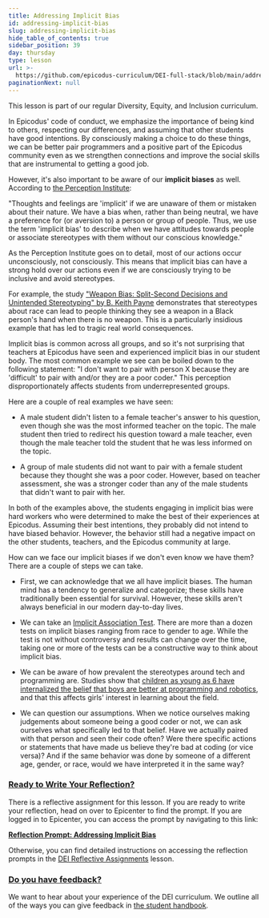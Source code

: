 ```yaml
---
title: Addressing Implicit Bias
id: addressing-implicit-bias
slug: addressing-implicit-bias
hide_table_of_contents: true
sidebar_position: 39
day: thursday
type: lesson
url: >-
  https://github.com/epicodus-curriculum/DEI-full-stack/blob/main/addressing_implicit_bias.md
paginationNext: null
---
```


This lesson is part of our regular Diversity, Equity, and Inclusion curriculum.

In Epicodus' code of conduct, we emphasize the importance of being kind to others, respecting our differences, and assuming that other students have good intentions. By consciously making a choice to do these things, we can be better pair programmers and a positive part of the Epicodus community even as we strengthen connections and improve the social skills that are instrumental to getting a good job.

However, it's also important to be aware of our **implicit biases** as well. According to [the Perception Institute](https://perception.org/research/implicit-bias/):

"Thoughts and feelings are 'implicit' if we are unaware of them or mistaken about their nature. We have a bias when, rather than being neutral, we have a preference for (or aversion to) a person or group of people. Thus, we use the term 'implicit bias' to describe when we have attitudes towards people or associate stereotypes with them without our conscious knowledge."

As the Perception Institute goes on to detail, most of our actions occur unconsciously, not consciously. This means that implicit bias can have a strong hold over our actions even if we are consciously trying to be inclusive and avoid stereotypes.

For example, the study ["Weapon Bias: Split-Second Decisions and Unintended Stereotyping" by B. Keith Payne](https://journals.sagepub.com/doi/10.1111/j.1467-8721.2006.00454.x) demonstrates that stereotypes about race can lead to people thinking they see a weapon in a Black person's hand when there is no weapon. This is a particularly insidious example that has led to tragic real world consequences.

Implicit bias is common across all groups, and so it's not surprising that teachers at Epicodus have seen and experienced implicit bias in our student body. The most common example we see can be boiled down to the following statement: "I don't want to pair with person X because they are 'difficult' to pair with and/or they are a poor coder." This perception disproportionately affects students from underrepresented groups.

Here are a couple of real examples we have seen:

* A male student didn't listen to a female teacher's answer to his question, even though she was the most informed teacher on the topic. The male student then tried to redirect his question toward a male teacher, even though the male teacher told the student that he was less informed on the topic.

* A group of male students did not want to pair with a female student because they thought she was a poor coder. However, based on teacher assessment, she was a stronger coder than any of the male students that didn't want to pair with her.

In both of the examples above, the students engaging in implicit bias were hard workers who were determined to make the best of their experiences at Epicodus. Assuming their best intentions, they probably did not intend to have biased behavior. However, the behavior still had a negative impact on the other students, teachers, and the Epicodus community at large.

How can we face our implicit biases if we don't even know we have them? There are a couple of steps we can take.

* First, we can acknowledge that we all have implicit biases. The human mind has a tendency to generalize and categorize; these skills have traditionally been essential for survival. However, these skills aren't always beneficial in our modern day-to-day lives.

* We can take an [Implicit Association Test](https://implicit.harvard.edu/implicit/takeatest.html). There are more than a dozen tests on implicit biases ranging from race to gender to age. While the test is not without controversy and results can change over the time, taking one or more of the tests can be a constructive way to think about implicit bias.

* We can be aware of how prevalent the stereotypes around tech and programming are. Studies show that [children as young as 6 have internalized the belief that boys are better at programming and robotics](http://blogs.edweek.org/edweek/curriculum/2017/05/gender_stereotypes_coding_ability_start_young_1st_grade.html), and that this affects girls' interest in learning about the field.

* We can question our assumptions. When we notice ourselves making judgements about someone being a good coder or not, we can ask ourselves what specifically led to that belief. Have we actually paired with that person and seen their code often? Were there specific actions or statements that have made us believe they're bad at coding (or vice versa)? And if the same behavior was done by someone of a different age, gender, or race, would we have interpreted it in the same way?

### [Ready to Write Your Reflection?](#ready-to-write-your-reflection)

There is a reflective assignment for this lesson. If you are ready to write your reflection, head on over to Epicenter to find the prompt. If you are logged in to Epicenter, you can access the prompt by navigating to this link:

**<span class="glyphicon glyphicon-link"></span> [Reflection Prompt: Addressing Implicit Bias](https://epicenter.epicodus.com/journals?title=Addressing+Implicit+Bias)** 

Otherwise, you can find detailed instructions on accessing the reflection prompts in the [DEI Reflective Assignments](https://new.learnhowtoprogram.com/pre-work/getting-started-at-epicodus/dei-reflective-assignments#finding-the-reflection-prompts) lesson.

### [Do you have feedback?](#do-you-have-feedback)

We want to hear about your experience of the DEI curriculum. We outline all of the ways you can give feedback in [the student handbook](https://new.learnhowtoprogram.com/student-handbook#giving-feedback).